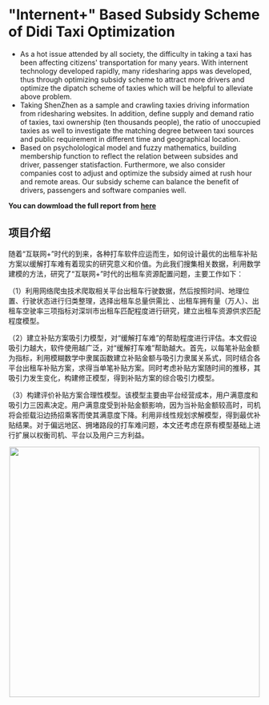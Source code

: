# "Internent+" Based Subsidy Scheme of Didi Taxi Optimization
- As a hot issue attended by all society, the difficulty in taking a taxi has been affecting citizens' transportation for many years. With internent technology developed rapidly, many ridesharing apps was developed, thus through optimizing subsidy scheme to attract more drivers and optimize the dipatch scheme of taxies which will be helpful to alleviate above problem.
- Taking ShenZhen as a sample and crawling taxies driving information from ridesharing websites. In addition, define supply and demand ratio of taxies, taxi ownership (ten thousands people), the ratio of unoccupied taxies as well to investigate the matching degree between taxi sources and public requirement in different time and geographical location.
- Based on psycholological model and fuzzy mathematics, building membership function to reflect the relation between subsides and driver, passenger statisfaction. Furthermore, we also consider companies cost to adjust and optimize the subsidy aimed at rush hour and remote areas. Our subsidy scheme can balance the benefit of drivers, passengers and software companies well.

**You can dowmload the full report from [here](https://github.com/PrideLee/The-subsidy-scheme-of-DiDi/blob/master/%E5%9F%BA%E4%BA%8E%E2%80%9C%E4%BA%92%E8%81%94%E7%BD%91%2B%E2%80%9D%E7%9A%84%E5%87%BA%E7%A7%9F%E8%BD%A6%E8%A1%A5%E8%B4%B4%E6%96%B9%E6%A1%88%E4%BC%98%E5%8C%96%E7%A0%94%E7%A9%B6.pdf)**

## 项目介绍

随着“互联网+”时代的到来，各种打车软件应运而生，如何设计最优的出租车补贴方案以缓解打车难有着现实的研究意义和价值。为此我们搜集相关数据，利用数学建模的方法，研究了“互联网+”时代的出租车资源配置问题，主要工作如下：

（1）利用网络爬虫技术爬取相关平台出租车行驶数据，然后按照时间、地理位置、行驶状态进行归类整理，选择出租车总量供需比 、出租车拥有量（万人）、出租车空驶率三项指标对深圳市出租车匹配程度进行研究，建立出租车资源供求匹配程度模型。

（2）建立补贴方案吸引力模型，对“缓解打车难”的帮助程度进行评估。本文假设吸引力越大，软件使用越广泛，对“缓解打车难”帮助越大。首先，以每笔补贴金额为指标，利用模糊数学中隶属函数建立补贴金额与吸引力隶属关系式，同时结合各平台出租车补贴方案，求得当单笔补贴方案。同时考虑补贴方案随时间的推移，其吸引力发生变化，构建修正模型，得到补贴方案的综合吸引力模型。

（3）构建评价补贴方案合理性模型。该模型主要由平台经营成本，用户满意度和吸引力三因素决定。用户满意度受到补贴金额影响，因为当补贴金额较高时，司机将会拒载沿边扬招乘客而使其满意度下降。利用非线性规划求解模型，得到最优补贴结果。对于偏远地区、拥堵路段的打车难问题，本文还考虑在原有模型基础上进行扩展以权衡司机、平台以及用户三方利益。
 


<div align=center><img width="500" height="500" src="https://github.com/PrideLee/The-subsidy-scheme-of-DiDi/blob/master/taxi_distribution.png"/></div>
